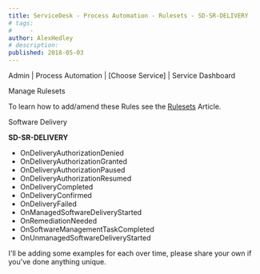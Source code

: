 ```yaml
---
title: ServiceDesk - Process Automation - Rulesets - SD-SR-DELIVERY
# tags:
#     - 
author: AlexHedley
# description: 
published: 2018-05-03
---
```


Admin | Process Automation | [Choose Service] | Service Dashboard
  
Manage Rulesets
  
To learn how to add/amend these Rules see the [Rulesets](https://community.broadcom.com/symantecenterprise/viewdocument?DocumentKey=38d43279-4c4d-41ba-a244-3d84b5d17f65&amp;CommunityKey=04ead5e9-3643-4118-b853-afa5a58710c6&amp;tab=librarydocuments) Article.
  
Software Delivery
  
**SD-SR-DELIVERY**
  
- OnDeliveryAuthorizationDenied
- OnDeliveryAuthorizationGranted
- OnDeliveryAuthorizationPaused
- OnDeliveryAuthorizationResumed
- OnDeliveryCompleted
- OnDeliveryConfirmed
- OnDeliveryFailed
- OnManagedSoftwareDeliveryStarted
- OnRemediationNeeded
- OnSoftwareManagementTaskCompleted
- OnUnmanagedSoftwareDeliveryStarted

I'll be adding some examples for each over time, please share your own if you've done anything unique.

